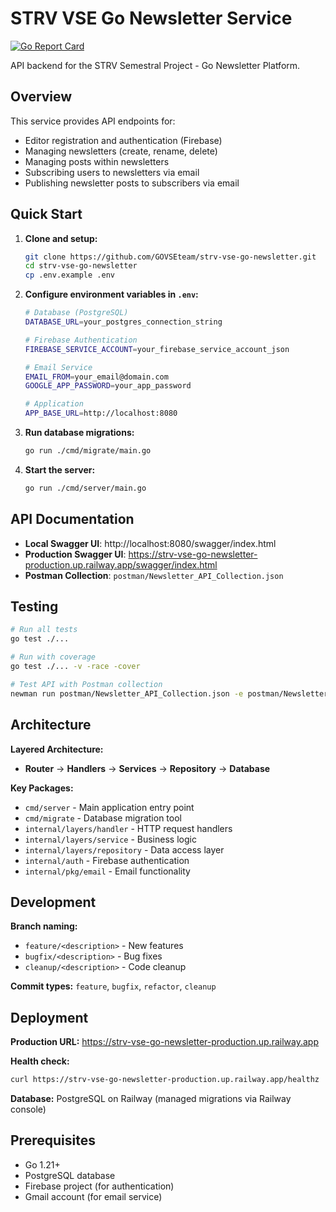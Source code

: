 # STRV VSE Go Newsletter Service

[![Go Report Card](https://goreportcard.com/badge/github.com/GOVSEteam/strv-vse-go-newsletter)](https://goreportcard.com/report/github.com/GOVSEteam/strv-vse-go-newsletter)

<!-- Add CI Badge later -->
<!-- [![CI Status](https://github.com/GOVSEteam/strv-vse-go-newsletter/actions/workflows/ci.yml/badge.svg)](https://github.com/GOVSEteam/strv-vse-go-newsletter/actions/workflows/ci.yml) -->
<!-- Add Coverage Badge later -->

API backend for the STRV Semestral Project - Go Newsletter Platform.

## Overview

This service provides API endpoints for:

- Editor registration and authentication (Firebase)
- Managing newsletters (create, rename, delete)
- Managing posts within newsletters
- Subscribing users to newsletters via email
- Publishing newsletter posts to subscribers via email

## Quick Start

1. **Clone and setup:**
   ```bash
   git clone https://github.com/GOVSEteam/strv-vse-go-newsletter.git
   cd strv-vse-go-newsletter
   cp .env.example .env
   ```

2. **Configure environment variables in `.env`:**
   ```bash
   # Database (PostgreSQL)
   DATABASE_URL=your_postgres_connection_string
   
   # Firebase Authentication
   FIREBASE_SERVICE_ACCOUNT=your_firebase_service_account_json
   
   # Email Service
   EMAIL_FROM=your_email@domain.com
   GOOGLE_APP_PASSWORD=your_app_password
   
   # Application
   APP_BASE_URL=http://localhost:8080
   ```

3. **Run database migrations:**
   ```bash
   go run ./cmd/migrate/main.go
   ```

4. **Start the server:**
   ```bash
   go run ./cmd/server/main.go
   ```

## API Documentation

- **Local Swagger UI**: http://localhost:8080/swagger/index.html
- **Production Swagger UI**: https://strv-vse-go-newsletter-production.up.railway.app/swagger/index.html
- **Postman Collection**: `postman/Newsletter_API_Collection.json`

## Testing

```bash
# Run all tests
go test ./...

# Run with coverage
go test ./... -v -race -cover

# Test API with Postman collection
newman run postman/Newsletter_API_Collection.json -e postman/Newsletter_API_Environment.json
```

## Architecture

**Layered Architecture:**
- **Router** → **Handlers** → **Services** → **Repository** → **Database**

**Key Packages:**
- `cmd/server` - Main application entry point
- `cmd/migrate` - Database migration tool
- `internal/layers/handler` - HTTP request handlers
- `internal/layers/service` - Business logic
- `internal/layers/repository` - Data access layer
- `internal/auth` - Firebase authentication
- `internal/pkg/email` - Email functionality

## Development

**Branch naming:**
- `feature/<description>` - New features
- `bugfix/<description>` - Bug fixes  
- `cleanup/<description>` - Code cleanup

**Commit types:** `feature`, `bugfix`, `refactor`, `cleanup`

## Deployment

**Production URL:** https://strv-vse-go-newsletter-production.up.railway.app

**Health check:**
```bash
curl https://strv-vse-go-newsletter-production.up.railway.app/healthz
```

**Database:** PostgreSQL on Railway (managed migrations via Railway console)

## Prerequisites

- Go 1.21+
- PostgreSQL database
- Firebase project (for authentication)
- Gmail account (for email service)
